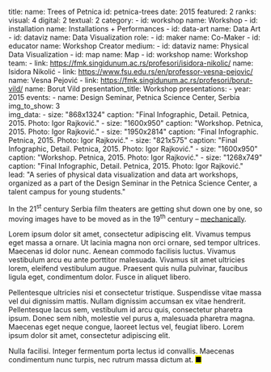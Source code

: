 title: 
    name: Trees of Petnica
id: petnica-trees
date: 2015
featured: 2
ranks:
    visual: 4
    digital: 2
    textual: 2
category: 
    - id: workshop
      name: Workshop
    - id: installation
      name: Installations + Performances
    - id: data-art
      name: Data Art
    - id: dataviz
      name: Data Visualization
role:
    - id: maker
      name: Co-Maker
    - id: educator
      name: Workshop Creator
medium:
    - id: dataviz
      name: Physical Data Visualization
    - id: map
      name: Map
    - id: workshop
      name: Workshop
team:
    - link: https://fmk.singidunum.ac.rs/profesori/isidora-nikolic/
      name: Isidora Nikolić
    - link: https://www.fsu.edu.rs/en/professor-vesna-pejovic/
      name: Vesna Pejović
    - link: https://fmk.singidunum.ac.rs/profesori/borut-vild/
      name: Borut Vild
presentation_title: Workshop
presentations:
    - year: 2015
      events:
        - name: <span class='italic-style'>Design Seminar</span>, Petnica Science Center, Serbia
img_to_show: 3       
img_data:
    - size: "868x1324"
      caption: "Final Infographic, Detail. Petnica, 2015. Photo: Igor Rajković."
    - size: "1600x950"
      caption: "Workshop. Petnica, 2015. Photo: Igor Rajković."
    - size: "1950x2814"
      caption: "Final Infographic. Petnica, 2015. Photo: Igor Rajković."
    - size: "821x575"
      caption: "Final Infographic, Detail. Petnica, 2015. Photo: Igor Rajković."
    - size: "1600x950"
      caption: "Workshop. Petnica, 2015. Photo: Igor Rajković."
    - size: "1268x749"
      caption: "Final Infographic, Detail. Petnica, 2015. Photo: Igor Rajković."   
lead: "A series of physical data visualization and data art workshops, organized as a part of the Design Seminar in the Petnica Science Center, a talent campus for young students."

In the 21<sup>st</sup> century Serbia film theaters are getting shut down one by one, so moving images have to
be moved as in the 19<sup>th</sup> century – <a href='https://en.wikipedia.org/wiki/Precursors_of_film' target='_blank'>mechanically</a>.

Lorem ipsum dolor sit amet, consectetur adipiscing elit. Vivamus tempus eget massa a ornare. Ut lacinia magna non orci ornare, sed tempor ultrices. Maecenas id dolor nunc. Aenean commodo facilisis luctus. Vivamus vestibulum arcu eu ante porttitor malesuada. Vivamus sit amet ultricies lorem, eleifend vestibulum augue. Praesent quis nulla pulvinar, faucibus ligula eget, condimentum dolor. Fusce in aliquet libero.

Pellentesque ultricies nisi et consectetur tristique. Suspendisse vitae massa vel dui dignissim mattis. Nullam dignissim accumsan ex vitae hendrerit. Pellentesque lacus sem, vestibulum id arcu quis, consectetur pharetra ipsum. Donec sem nibh, molestie vel purus a, malesuada pharetra magna. Maecenas eget neque congue, laoreet lectus vel, feugiat libero. Lorem ipsum dolor sit amet, consectetur adipiscing elit.

Nulla facilisi. Integer fermentum porta lectus id convallis. Maecenas condimentum nunc turpis, nec rutrum massa dictum at. <mark>&#9632;</mark>